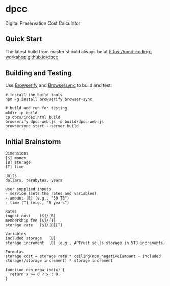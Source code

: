 # dpcc

Digital Preservation Cost Calculator

## Quick Start

The latest build from master should always be at 
<https://umd-coding-workshop.github.io/dpcc>

## Building and Testing

Use [Browserify] and [Browsersync] to build and test:

```
# install the build tools
npm -g install browserify browser-sync

# build and run for testing
mkdir -p build
cp docs/index.html build
browserify dpcc-web.js -o build/dpcc-web.js
browsersync start --server build
```

## Initial Brainstorm

```
Dimensions
[$] money
[B] storage
[T] time

Units
dollars, terabytes, years

User supplied inputs
- service (sets the rates and variables)
- amount [B] (e.g., "50 TB")
- time [T] (e.g., "5 years")

Rates
ingest cost    [$]/[B]
membership fee [$]/[T]
storage rate   [$]/[B][T]

Variables
included storage   [B]
storage increment  [B] (e.g., APTrust sells storage in 5TB increments)

Formulas
storage cost = storage rate * ceiling(non_negative(amount - included storage)/storage increment) * storage increment

function non_negative(x) {
  return x >= 0 ? x : 0;
}
```

[Browserify]: http://browserify.org/
[Browsersync]: https://www.browsersync.io/
